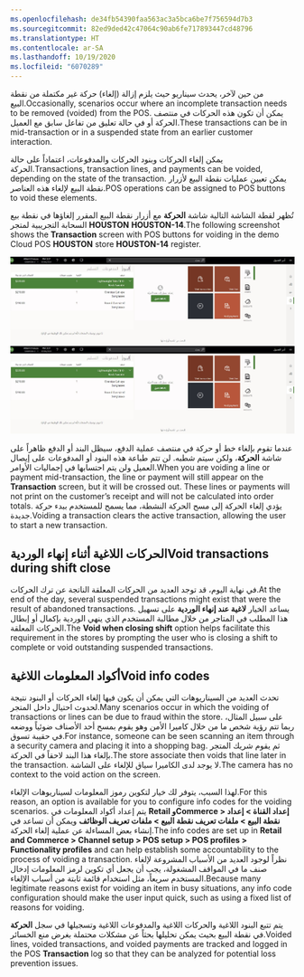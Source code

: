 ```yaml
---
ms.openlocfilehash: de34fb54390faa563ac3a5bca6be7f756594d7b3
ms.sourcegitcommit: 82ed9ded42c47064c90ab6fe717893447cd48796
ms.translationtype: HT
ms.contentlocale: ar-SA
ms.lasthandoff: 10/19/2020
ms.locfileid: "6070289"
---
```

<span data-ttu-id="5b241-101">من حين لآخر، يحدث سيناريو حيث يلزم إزالة (إلغاء) حركة غير مكتملة من نقطة البيع.</span><span class="sxs-lookup"><span data-stu-id="5b241-101">Occasionally, scenarios occur where an incomplete transaction needs to be removed (voided) from the POS.</span></span> <span data-ttu-id="5b241-102">يمكن أن تكون هذه الحركات في منتصف الحركة أو في حالة تعليق من تفاعل سابق مع العميل.</span><span class="sxs-lookup"><span data-stu-id="5b241-102">These transactions can be in mid-transaction or in a suspended state from an earlier customer interaction.</span></span> 

<span data-ttu-id="5b241-103">يمكن إلغاء الحركات وبنود الحركات والمدفوعات، اعتماداً على حالة الحركة.</span><span class="sxs-lookup"><span data-stu-id="5b241-103">Transactions, transaction lines, and payments can be voided, depending on the state of the transaction.</span></span> <span data-ttu-id="5b241-104">يمكن تعيين عمليات نقطة البيع لأزرار نقطة البيع لإلغاء هذه العناصر.</span><span class="sxs-lookup"><span data-stu-id="5b241-104">POS operations can be assigned to POS buttons to void these elements.</span></span> 

<span data-ttu-id="5b241-105">تُظهر لقطة الشاشة التالية شاشة **الحركة** مع أزرار نقطة البيع المقرر إلغاؤها في نقطة بيع السحابة التجريبية لمتجر **HOUSTON** **HOUSTON-14**.</span><span class="sxs-lookup"><span data-stu-id="5b241-105">The following screenshot shows the **Transaction** screen with POS buttons for voiding in the demo Cloud POS **HOUSTON** store **HOUSTON-14** register.</span></span>

<span data-ttu-id="5b241-106">[ ![لقطة شاشة لشاشة الحركات مع أزرار نقطة البيع المقرر إلغاؤها](../media/void-ssm.jpg) ](../media/void-ssm.jpg#lightbox)</span><span class="sxs-lookup"><span data-stu-id="5b241-106">[ ![Screenshot of the Transaction screen with POS buttons for voiding](../media/void-ssm.jpg) ](../media/void-ssm.jpg#lightbox)</span></span>
 
<span data-ttu-id="5b241-107">عندما تقوم بإلغاء خط أو حركة في منتصف عملية الدفع، سيظل البند أو الدفع ظاهراً على شاشة **الحركة**، ولكن سيتم شطبه. لن تتم طباعة هذه البنود أو المدفوعات على إيصال العميل ولن يتم احتسابها في إجماليات الأوامر.</span><span class="sxs-lookup"><span data-stu-id="5b241-107">When you are voiding a line or payment mid-transaction, the line or payment will still appear on the **Transaction** screen, but it will be crossed out. These lines or payments will not print on the customer’s receipt and will not be calculated into order totals.</span></span> <span data-ttu-id="5b241-108">يؤدي إلغاء الحركة إلى مسح الحركة النشطة، مما يسمح للمستخدم ببدء حركة جديدة.</span><span class="sxs-lookup"><span data-stu-id="5b241-108">Voiding a transaction clears the active transaction, allowing the user to start a new transaction.</span></span> 

## <a name="void-transactions-during-shift-close"></a><span data-ttu-id="5b241-109">الحركات اللاغية أثناء إنهاء الوردية</span><span class="sxs-lookup"><span data-stu-id="5b241-109">Void transactions during shift close</span></span>
<span data-ttu-id="5b241-110">في نهاية اليوم، قد توجد العديد من الحركات المعلقة الناتجة عن ترك الحركات.</span><span class="sxs-lookup"><span data-stu-id="5b241-110">At the end of the day, several suspended transactions might exist that were the result of abandoned transactions.</span></span> <span data-ttu-id="5b241-111">يساعد الخيار **لاغية عند إنهاء الوردية** على تسهيل هذا المطلب في المتاجر من خلال مطالبة المستخدم الذي ينهي الوردية بإكمال أو إبطال الحركات المعلقة.</span><span class="sxs-lookup"><span data-stu-id="5b241-111">The **Void when closing shift** option helps facilitate this requirement in the stores by prompting the user who is closing a shift to complete or void outstanding suspended transactions.</span></span> 

## <a name="void-info-codes"></a><span data-ttu-id="5b241-112">أكواد المعلومات اللاغية</span><span class="sxs-lookup"><span data-stu-id="5b241-112">Void info codes</span></span>
<span data-ttu-id="5b241-113">تحدث العديد من السيناريوهات التي يمكن أن يكون فيها إلغاء الحركات أو البنود نتيجة لحدوث احتيال داخل المتجر.</span><span class="sxs-lookup"><span data-stu-id="5b241-113">Many scenarios occur in which the voiding of transactions or lines can be due to fraud within the store.</span></span> <span data-ttu-id="5b241-114">على سبيل المثال، ربما تتم رؤية شخص ما من خلال كاميرا الأمن وهو يقوم بمسح أحد الأصناف ضوئياً ووضعه في حقيبة تسوق.</span><span class="sxs-lookup"><span data-stu-id="5b241-114">For instance, someone can be seen scanning an item through a security camera and placing it into a shopping bag.</span></span> <span data-ttu-id="5b241-115">ثم يقوم شريك المتجر بإلغاء هذا البند لاحقاً في الحركة.</span><span class="sxs-lookup"><span data-stu-id="5b241-115">The store associate then voids that line later in the transaction.</span></span> <span data-ttu-id="5b241-116">لا يوجد لدى الكاميرا سياق للإلغاء على الشاشة.</span><span class="sxs-lookup"><span data-stu-id="5b241-116">The camera has no context to the void action on the screen.</span></span> 

<span data-ttu-id="5b241-117">لهذا السبب، يتوفر لك خيار لتكوين رموز المعلومات لسيناريوهات الإلغاء.</span><span class="sxs-lookup"><span data-stu-id="5b241-117">For this reason, an option is available for you to configure info codes for the voiding scenarios.</span></span> <span data-ttu-id="5b241-118">يتم إعداد أكواد المعلومات في **Retail وCommerce > إعداد القناة > إعداد نقطة البيع > ملفات تعريف نقطة البيع > ملفات تعريف الوظائف** ويمكن أن تساعد في إنشاء بعض المساءلة عن عملية إلغاء الحركة.</span><span class="sxs-lookup"><span data-stu-id="5b241-118">The info codes are set up in **Retail and Commerce > Channel setup > POS setup > POS profiles > Functionality profiles** and can help establish some accountability to the process of voiding a transaction.</span></span> <span data-ttu-id="5b241-119">نظراً لوجود العديد من الأسباب المشروعة لإلغاء صنف ما في المواقف المشغولة، يجب أن يجعل أي تكوين لرمز المعلومات إدخال المستخدم سريعاً، مثل استخدام قائمة ثابتة من أسباب الإلغاء.</span><span class="sxs-lookup"><span data-stu-id="5b241-119">Because many legitimate reasons exist for voiding an item in busy situations, any info code configuration should make the user input quick, such as using a fixed list of reasons for voiding.</span></span> 

<span data-ttu-id="5b241-120">يتم تتبع البنود اللاغية والحركات اللاغية والمدفوعات اللاغية وتسجيلها في سجل **الحركة** في نقطة البيع بحيث يمكن تحليلها بحثاً عن مشكلات محتملة بغرض منع الخسائر.</span><span class="sxs-lookup"><span data-stu-id="5b241-120">Voided lines, voided transactions, and voided payments are tracked and logged in the POS **Transaction** log so that they can be analyzed for potential loss prevention issues.</span></span>


